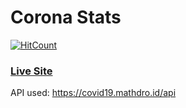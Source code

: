 # Corona Stats  
[![HitCount](http://hits.dwyl.com/swapnalshahil.github.io/project-corona.svg)](http://hits.dwyl.com/swapnalshahil.github.io/project-corona)

### [Live Site](https://swapnalshahil.github.io/project-corona/)

API used: https://covid19.mathdro.id/api
